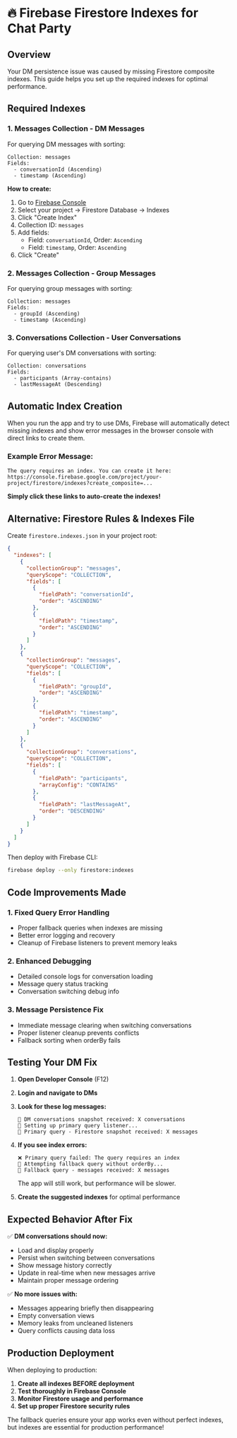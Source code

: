 # 🔥 Firebase Firestore Indexes for Chat Party

## Overview
Your DM persistence issue was caused by missing Firestore composite indexes. This guide helps you set up the required indexes for optimal performance.

## Required Indexes

### 1. **Messages Collection - DM Messages**
For querying DM messages with sorting:

```
Collection: messages
Fields:
  - conversationId (Ascending)
  - timestamp (Ascending)
```

**How to create:**
1. Go to [Firebase Console](https://console.firebase.google.com)
2. Select your project → Firestore Database → Indexes
3. Click "Create Index"
4. Collection ID: `messages`
5. Add fields:
   - Field: `conversationId`, Order: `Ascending`
   - Field: `timestamp`, Order: `Ascending`
6. Click "Create"

### 2. **Messages Collection - Group Messages**
For querying group messages with sorting:

```
Collection: messages
Fields:
  - groupId (Ascending)
  - timestamp (Ascending)
```

### 3. **Conversations Collection - User Conversations**
For querying user's DM conversations with sorting:

```
Collection: conversations
Fields:
  - participants (Array-contains)
  - lastMessageAt (Descending)
```

## Automatic Index Creation

When you run the app and try to use DMs, Firebase will automatically detect missing indexes and show error messages in the browser console with direct links to create them.

### Example Error Message:
```
The query requires an index. You can create it here:
https://console.firebase.google.com/project/your-project/firestore/indexes?create_composite=...
```

**Simply click these links to auto-create the indexes!**

## Alternative: Firestore Rules & Indexes File

Create `firestore.indexes.json` in your project root:

```json
{
  "indexes": [
    {
      "collectionGroup": "messages",
      "queryScope": "COLLECTION",
      "fields": [
        {
          "fieldPath": "conversationId",
          "order": "ASCENDING"
        },
        {
          "fieldPath": "timestamp",
          "order": "ASCENDING"
        }
      ]
    },
    {
      "collectionGroup": "messages",
      "queryScope": "COLLECTION",
      "fields": [
        {
          "fieldPath": "groupId",
          "order": "ASCENDING"
        },
        {
          "fieldPath": "timestamp",
          "order": "ASCENDING"
        }
      ]
    },
    {
      "collectionGroup": "conversations",
      "queryScope": "COLLECTION",
      "fields": [
        {
          "fieldPath": "participants",
          "arrayConfig": "CONTAINS"
        },
        {
          "fieldPath": "lastMessageAt",
          "order": "DESCENDING"
        }
      ]
    }
  ]
}
```

Then deploy with Firebase CLI:
```bash
firebase deploy --only firestore:indexes
```

## Code Improvements Made

### 1. **Fixed Query Error Handling**
- Proper fallback queries when indexes are missing
- Better error logging and recovery
- Cleanup of Firebase listeners to prevent memory leaks

### 2. **Enhanced Debugging**
- Detailed console logs for conversation loading
- Message query status tracking
- Conversation switching debug info

### 3. **Message Persistence Fix**
- Immediate message clearing when switching conversations
- Proper listener cleanup prevents conflicts
- Fallback sorting when orderBy fails

## Testing Your DM Fix

1. **Open Developer Console** (F12)
2. **Login and navigate to DMs**
3. **Look for these log messages:**
   ```
   💬 DM conversations snapshot received: X conversations
   📡 Setting up primary query listener...
   📨 Primary query - Firestore snapshot received: X messages
   ```

4. **If you see index errors:**
   ```
   ❌ Primary query failed: The query requires an index
   🔄 Attempting fallback query without orderBy...
   📨 Fallback query - messages received: X messages
   ```
   The app will still work, but performance will be slower.

5. **Create the suggested indexes** for optimal performance

## Expected Behavior After Fix

✅ **DM conversations should now:**
- Load and display properly
- Persist when switching between conversations  
- Show message history correctly
- Update in real-time when new messages arrive
- Maintain proper message ordering

✅ **No more issues with:**
- Messages appearing briefly then disappearing
- Empty conversation views
- Memory leaks from uncleaned listeners
- Query conflicts causing data loss

## Production Deployment

When deploying to production:
1. **Create all indexes BEFORE deployment**
2. **Test thoroughly in Firebase Console**
3. **Monitor Firestore usage and performance**
4. **Set up proper Firestore security rules**

The fallback queries ensure your app works even without perfect indexes, but indexes are essential for production performance! 